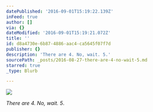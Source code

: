```yaml
---
datePublished: '2016-09-01T15:19:22.139Z'
inFeed: true
author: []
via: {}
dateModified: '2016-09-01T15:19:21.072Z'
title: ''
id: d8a4730e-6b87-4886-aac4-ca5645f07f7d
publisher: {}
description: 'There are 4. No, wait. 5.'
sourcePath: _posts/2016-08-27-there-are-4-no-wait-5.md
starred: true
_type: Blurb

---
```

![](https://the-grid-user-content.s3-us-west-2.amazonaws.com/7bb17bb6-13c2-4dec-80a1-75285a764423.jpg)

_There are 4\. No, wait. 5_.
